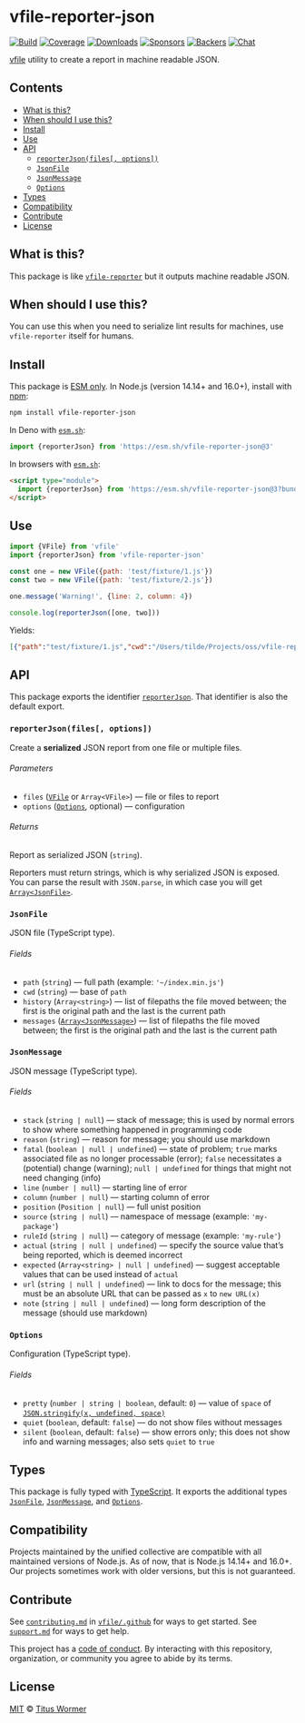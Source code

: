 # vfile-reporter-json

[![Build][build-badge]][build]
[![Coverage][coverage-badge]][coverage]
[![Downloads][downloads-badge]][downloads]
[![Sponsors][sponsors-badge]][collective]
[![Backers][backers-badge]][collective]
[![Chat][chat-badge]][chat]

[vfile][] utility to create a report in machine readable JSON.

## Contents

*   [What is this?](#what-is-this)
*   [When should I use this?](#when-should-i-use-this)
*   [Install](#install)
*   [Use](#use)
*   [API](#api)
    *   [`reporterJson(files[, options])`](#reporterjsonfiles-options)
    *   [`JsonFile`](#jsonfile)
    *   [`JsonMessage`](#jsonmessage)
    *   [`Options`](#options)
*   [Types](#types)
*   [Compatibility](#compatibility)
*   [Contribute](#contribute)
*   [License](#license)

## What is this?

This package is like [`vfile-reporter`][vfile-reporter] but it outputs machine
readable JSON.

## When should I use this?

You can use this when you need to serialize lint results for machines, use
`vfile-reporter` itself for humans.

## Install

This package is [ESM only][esm].
In Node.js (version 14.14+ and 16.0+), install with [npm][]:

```sh
npm install vfile-reporter-json
```

In Deno with [`esm.sh`][esmsh]:

```js
import {reporterJson} from 'https://esm.sh/vfile-reporter-json@3'
```

In browsers with [`esm.sh`][esmsh]:

```html
<script type="module">
  import {reporterJson} from 'https://esm.sh/vfile-reporter-json@3?bundle'
</script>
```

## Use

```js
import {VFile} from 'vfile'
import {reporterJson} from 'vfile-reporter-json'

const one = new VFile({path: 'test/fixture/1.js'})
const two = new VFile({path: 'test/fixture/2.js'})

one.message('Warning!', {line: 2, column: 4})

console.log(reporterJson([one, two]))
```

Yields:

```json
[{"path":"test/fixture/1.js","cwd":"/Users/tilde/Projects/oss/vfile-reporter-json","history":["test/fixture/1.js"],"messages":[{"column":4,"fatal":false,"line":2,"place":{"line":2,"column":4},"reason":"Warning!"}]},{"path":"test/fixture/2.js","cwd":"/Users/tilde/Projects/oss/vfile-reporter-json","history":["test/fixture/2.js"],"messages":[]}]
```

## API

This package exports the identifier [`reporterJson`][api-reporter-json].
That identifier is also the default export.

### `reporterJson(files[, options])`

Create a **serialized** JSON report from one file or multiple files.

###### Parameters

*   `files` ([`VFile`][vfile] or `Array<VFile>`)
    — file or files to report
*   `options` ([`Options`][api-options], optional)
    — configuration

###### Returns

Report as serialized JSON (`string`).

Reporters must return strings, which is why serialized JSON is exposed.
You can parse the result with `JSON.parse`, in which case you will get
[`Array<JsonFile>`][api-json-file].

### `JsonFile`

JSON file (TypeScript type).

###### Fields

*   `path` (`string`)
    — full path (example: `'~/index.min.js'`)
*   `cwd` (`string`)
    — base of `path`
*   `history` (`Array<string>`)
    — list of filepaths the file moved between; the first is the original path
    and the last is the current path
*   `messages` ([`Array<JsonMessage>`][api-json-message])
    — list of filepaths the file moved between; the first is the original path
    and the last is the current path

### `JsonMessage`

JSON message (TypeScript type).

###### Fields

*   `stack` (`string | null`)
    — stack of message; this is used by normal errors to show where something
    happened in programming code
*   `reason` (`string`)
    — reason for message; you should use markdown
*   `fatal` (`boolean | null | undefined`)
    — state of problem; `true` marks associated file as no longer processable
    (error); `false` necessitates a (potential) change (warning);
    `null | undefined` for things that might not need changing (info)
*   `line` (`number | null`)
    — starting line of error
*   `column` (`number | null`)
    — starting column of error
*   `position` (`Position | null`)
    — full unist position
*   `source` (`string | null`)
    — namespace of message (example: `'my-package'`)
*   `ruleId` (`string | null`)
    — category of message (example: `'my-rule'`)
*   `actual` (`string | null | undefined`)
    — specify the source value that’s being reported, which is deemed incorrect
*   `expected` (`Array<string> | null | undefined`)
    — suggest acceptable values that can be used instead of `actual`
*   `url` (`string | null | undefined`)
    — link to docs for the message; this must be an absolute URL that can be
    passed as `x` to `new URL(x)`
*   `note` (`string | null | undefined`)
    — long form description of the message (should use markdown)

### `Options`

Configuration (TypeScript type).

###### Fields

*   `pretty` (`number | string | boolean`, default: `0`)
    — value of `space` of
    [`JSON.stringify(x, undefined, space)`][json-stringify]
*   `quiet` (`boolean`, default: `false`)
    — do not show files without messages
*   `silent` (`boolean`, default: `false`)
    — show errors only; this does not show info and warning messages; also sets
    `quiet` to `true`

## Types

This package is fully typed with [TypeScript][].
It exports the additional types [`JsonFile`][api-json-file],
[`JsonMessage`][api-json-message], and [`Options`][api-options].

## Compatibility

Projects maintained by the unified collective are compatible with all maintained
versions of Node.js.
As of now, that is Node.js 14.14+ and 16.0+.
Our projects sometimes work with older versions, but this is not guaranteed.

## Contribute

See [`contributing.md`][contributing] in [`vfile/.github`][health] for ways to
get started.
See [`support.md`][support] for ways to get help.

This project has a [code of conduct][coc].
By interacting with this repository, organization, or community you agree to
abide by its terms.

## License

[MIT][license] © [Titus Wormer][author]

<!-- Definitions -->

[build-badge]: https://github.com/vfile/vfile-reporter-json/workflows/main/badge.svg

[build]: https://github.com/vfile/vfile-reporter-json/actions

[coverage-badge]: https://img.shields.io/codecov/c/github/vfile/vfile-reporter-json.svg

[coverage]: https://codecov.io/github/vfile/vfile-reporter-json

[downloads-badge]: https://img.shields.io/npm/dm/vfile-reporter-json.svg

[downloads]: https://www.npmjs.com/package/vfile-reporter-json

[sponsors-badge]: https://opencollective.com/unified/sponsors/badge.svg

[backers-badge]: https://opencollective.com/unified/backers/badge.svg

[collective]: https://opencollective.com/unified

[chat-badge]: https://img.shields.io/badge/chat-discussions-success.svg

[chat]: https://github.com/vfile/vfile/discussions

[npm]: https://docs.npmjs.com/cli/install

[esm]: https://gist.github.com/sindresorhus/a39789f98801d908bbc7ff3ecc99d99c

[esmsh]: https://esm.sh

[typescript]: https://www.typescriptlang.org

[contributing]: https://github.com/vfile/.github/blob/main/contributing.md

[support]: https://github.com/vfile/.github/blob/main/support.md

[health]: https://github.com/vfile/.github

[coc]: https://github.com/vfile/.github/blob/main/code-of-conduct.md

[license]: license

[author]: https://wooorm.com

[vfile]: https://github.com/vfile/vfile

[vfile-reporter]: https://github.com/vfile/vfile-reporter

[json-stringify]: https://developer.mozilla.org/JavaScript/Reference/Global_Objects/JSON/stringify

[api-reporter-json]: #reporterjsonfiles-options

[api-json-file]: #jsonfile

[api-json-message]: #jsonmessage

[api-options]: #options
